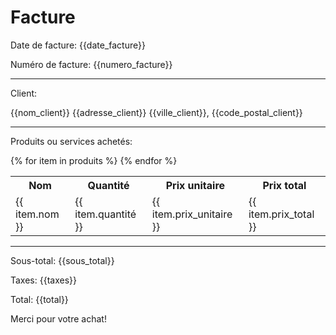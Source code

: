 # Facture

Date de facture: {{date_facture}}

Numéro de facture: {{numero_facture}}

---

Client:

{{nom_client}}
{{adresse_client}}
{{ville_client}}, {{code_postal_client}}

---

Produits ou services achetés:

<table>
  <tr>
    <th>Nom</th>
    <th>Quantité</th>
    <th>Prix unitaire</th>
    <th>Prix total</th>
  </tr>
  {% for item in produits %}
    <tr>
      <td>{{ item.nom }}</td>
      <td>{{ item.quantité }}</td>
      <td>{{ item.prix_unitaire }}</td>
      <td>{{ item.prix_total }}</td>
    </tr>
  {% endfor %}
</table>

---

Sous-total: {{sous_total}}

Taxes: {{taxes}}

Total: {{total}}

Merci pour votre achat!
